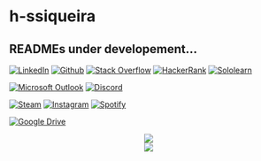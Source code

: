 # h-ssiqueira
## READMEs under developement...

[![LinkedIn](https://img.shields.io/badge/LinkedIn-0077B5?style=for-the-badge&logo=linkedin&logoColor=white)](https://www.linkedin.com/in/henrique-sartori-siqueira-38a46761/)
[![Github](https://img.shields.io/badge/GitHub-100000?style=for-the-badge&logo=github&logoColor=white)](https://github.com/h-ssiqueira)
[![Stack Overflow](https://img.shields.io/badge/Stack_Overflow-FE7A16?style=for-the-badge&logo=stack-overflow&logoColor=white)](https://stackoverflow.com/users/13788141/hss)
[![HackerRank](https://img.shields.io/badge/-Hackerrank-2EC866?style=for-the-badge&logo=HackerRank&logoColor=white)](https://www.hackerrank.com/hss01)
[![Sololearn](https://img.shields.io/badge/-Sololearn-3a464b?style=for-the-badge&logo=Sololearn&logoColor=white)](sololearn.com/profile/10227827)

[![Microsoft Outlook](https://img.shields.io/badge/Email-0078D4?style=for-the-badge&logo=microsoft-outlook&logoColor=white)](mailto:hss@outlook.com.br)
[![Discord](https://img.shields.io/badge/Discord-7289DA?style=for-the-badge&logo=discord&logoColor=white)](hss#1971)

[![Steam](https://img.shields.io/badge/Steam-000000?style=for-the-badge&logo=steam&logoColor=white)](https://steamcommunity.com/id/h_s_s)
[![Instagram](https://img.shields.io/badge/Instagram-E4405F?style=for-the-badge&logo=instagram&logoColor=white)](https://www.instagram.com/h_ssiqueira/)
[![Spotify](https://img.shields.io/badge/Spotify-1ED760?&style=for-the-badge&logo=spotify&logoColor=white)](open.spotify.com/user/henrique_ss)


[![Google Drive](https://img.shields.io/badge/Certificates-4285F4?style=for-the-badge&logo=Google%20Drive&logoColor=white)](https://drive.google.com/drive/folders/1VCk1tXpMATb7OQKwG1O43JoR_uE3qN0L?usp=sharing)

<p align="center">
    <a href="https://github.com/h-ssiqueira">
    <img src="https://github-readme-stats.vercel.app/api?username=h-ssiqueira&hide=issues&show_icons=true,&theme=tokyonight&hideborder=true&title_color=2895BC&icon_color=FE0000&include_all_commits=true"/>
	<br />
    <img src="https://github-readme-stats.vercel.app/api/top-langs/?username=h-ssiqueira&layout=compact&langs_count=10&theme=tokyonight&title_color=2895BC"/>
</p>